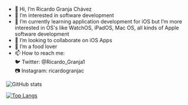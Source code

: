 - 👋 Hi, I’m Ricardo Granja Chávez
- 👀 I’m interested in software development
- 🌱 I’m currently learning application development for iOS but I’m more interested in OS's like WatchOS, iPadOS, Mac OS, all kinds of Apple software development
- 💞️ I’m looking to collaborate on iOS Apps
- 🍔 I’m a food lover
- 📫 How to reach me:<br>
  🐦 Twitter: @Ricardo_Granja1<br>
  📷 Instagram: ricardogranjac<br>

![GitHub stats](https://github-readme-stats.vercel.app/api?username=ricardo-granja-chavez&hide=contributions&show_icons=true&theme=radical&count_private=true)

[![Top Langs](https://github-readme-stats.vercel.app/api/top-langs/?username=ricardo-granja-chavez&layout=compact)](https://github.com/mayralgr/github-readme-stats)
